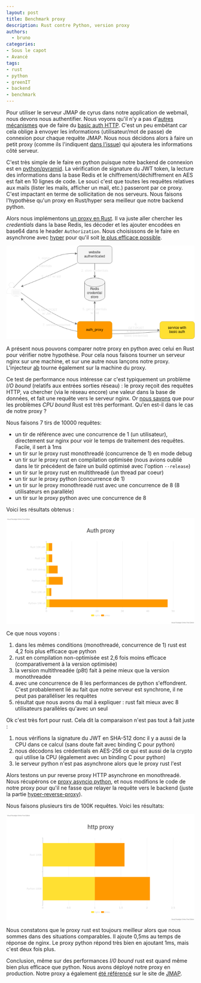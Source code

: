 ```yaml
---
layout: post
title: Benchmark proxy
description: Rust contre Python, version proxy
authors:
  - bruno
categories:
- Sous le capot
- Avancé
tags:
- rust
- python
- greenIT
- backend
- benchmark
---
```


Pour utiliser le serveur JMAP de cyrus dans notre application de webmail, nous devons nous authentifier. Nous voyons qu'il n'y a pas d'[autres mécanismes](https://github.com/cyrusimap/cyrus-imapd/issues/3103) que de faire du [basic auth HTTP](https://en.wikipedia.org/wiki/Basic_access_authentication). C'est un peu embêtant car cela oblige à envoyer les informations (utilisateur/mot de passe) de connexion pour chaque requête JMAP. Nous nous décidons alors à faire un petit proxy (comme ils l'indiquent [dans l'issue](https://github.com/cyrusimap/cyrus-imapd/issues/3103)) qui ajoutera les informations côté serveur.

C'est très simple de le faire en python puisque notre backend de connexion est en [python/pyramid](https://trypyramid.com/). La vérification de signature du JWT token, la lecture des informations dans la base Redis et le chiffrement/déchiffrement en AES est fait en 10 lignes de code. Le souci c'est que toutes les requêtes relatives aux mails (lister les mails, afficher un mail, etc.) passeront par ce proxy. C'est impactant en terme de sollicitation de nos serveurs. Nous faisons l'hypothèse qu'un proxy en Rust/hyper sera meilleur que notre backend python.

Alors nous implémentons [un proxy en Rust](https://crates.io/crates/hyper-auth-proxy). Il va juste aller chercher les _credentials_ dans la base Redis, les décoder et les ajouter encodées en base64 dans le header `Authorization`. Nous choisissons de le faire en asynchrone avec [hyper](https://hyper.rs/) pour qu'il soit [le plus efficace possible](https://www.techempower.com/benchmarks/#section=data-r18&hw=ph&test=plaintext).

![hyper auth proxy](/images/proxy_benchmark/auth_token.png)

A présent nous pouvons comparer notre proxy en python avec celui en Rust pour vérifier notre hypothèse. Pour cela nous faisons tourner un serveur nginx sur une machine, et sur une autre nous lançons notre proxy. L'injecteur [ab](https://httpd.apache.org/docs/2.4/programs/ab.html) tourne également sur la machine du proxy. 

Ce test de performance nous intéresse car c'est typiquement un problème _I/O bound_ (relatifs aux entrées sorties réseau) : le proxy reçoit des requêtes HTTP, va chercher (via le réseau encore) une valeur dans la base de données, et fait une requête vers le serveur nginx. Or [nous savons](https://sites.google.com/view/energy-efficiency-languages) que pour les problèmes _CPU bound_ Rust est très performant. Qu'en est-il dans le cas de notre proxy ? 

Nous faisons 7 tirs de 10000 requêtes: 

* un tir de référence avec une concurrence de 1 (un utilisateur), directement sur nginx pour voir le temps de traitement des requêtes. Facile, il sert à 1ms
* un tir sur le proxy rust monothreadé (concurrence de 1) en mode debug
* un tir sur le proxy rust en compilation optimisée (nous avions oublié dans le tir précédent de faire un build optimisé avec l'option `--release`)
* un tir sur le proxy rust en multithreadé (un thread par coeur)
* un tir sur le proxy python (concurrence de 1)
* un tir sur le proxy monothreadé rust avec une concurrence de 8 (8 utilisateurs en parallèle)
* un tir sur le proxy python avec une concurrence de 8

Voici les résultats obtenus :

![diagramme](/images/proxy_benchmark/auth_proxy.png)

Ce que nous voyons : 

1. dans les mêmes conditions (monothreadé, concurrence de 1) rust est 4,2 fois plus efficace que python
2. rust en compilation non-optimisée est 2,6 fois moins efficace (comparativement à la version optimisée)
3. la version multithreadée (p8t) fait à peine mieux que la version monothreadée
4. avec une concurrence de 8 les performances de python s'effondrent. C'est probablement lié au fait que notre serveur est synchrone, il ne peut pas paralléliser les requêtes
5. résultat que nous avons du mal à expliquer : rust fait mieux avec 8 utilisateurs parallèles qu'avec un seul
 
Ok c'est très fort pour rust. Cela dit la comparaison n'est pas tout à fait juste : 

1. nous vérifions la signature du JWT en SHA-512 donc il y a aussi de la CPU dans ce calcul (sans doute fait avec binding C pour python)
2. nous décodons les crédentials en AES-256 ce qui est aussi de la crypto qui utilise la CPU (également avec un binding C pour python)
3. le serveur python n'est pas asynchrone alors que le proxy rust l'est

Alors testons un pur reverse proxy HTTP asynchrone en monothreadé. Nous récupérons ce [proxy asyncio python](https://github.com/haobanga/reverse-proxy), et nous modifions le code de notre proxy pour qu'il ne fasse que relayer la requête vers le backend (juste la partie [hyper-reverse-proxy](https://github.com/felipenoris/hyper-reverse-proxy)). 

Nous faisons plusieurs tirs de 100K requêtes. Voici les résultats:

![diagramme](/images/proxy_benchmark/http_proxy.png)

Nous constatons que le proxy rust est toujours meilleur alors que nous sommes dans des situations comparables. Il ajoute 0,5ms au temps de réponse de nginx. Le proxy python répond très bien en ajoutant 1ms, mais c'est deux fois plus.

Conclusion, même sur des performances _I/0 bound_ rust est quand même bien plus efficace que python. Nous avons déployé notre proxy en production. Notre proxy a également [été référencé](https://jmap.io/software.html) sur le site de [JMAP](https://jmap.io).
